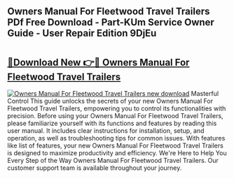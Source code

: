 ## Owners Manual For Fleetwood Travel Trailers PDf Free Download - Part-KUm Service Owner Guide - User Repair Edition 9DjEu

# <h2><a href="http://bc52173.oget.top/?id=Owners+Manual+For+Fleetwood+Travel+Trailers">🔗Download New 👉🔴 Owners Manual For Fleetwood Travel Trailers</a></h2>

[![Owners Manual For Fleetwood Travel Trailers new download](https://i.imgur.com/5g1atiW.png)](http://bc52173.oget.top/?id=Owners+Manual+For+Fleetwood+Travel+Trailers)
Masterful Control This guide unlocks the secrets of your new Owners Manual For Fleetwood Travel Trailers, empowering you to control its functionalities with precision. Before using your Owners Manual For Fleetwood Travel Trailers, please familiarize yourself with its functions and features by reading this user manual. It includes clear instructions for installation, setup, and operation, as well as troubleshooting tips for common issues. With features like list of features, your new Owners Manual For Fleetwood Travel Trailers is designed to maximize productivity and efficiency. We're Here to Help You Every Step of the Way Owners Manual For Fleetwood Travel Trailers. Our customer support team is available throughout your journey.
